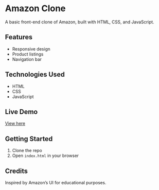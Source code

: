 # Amazon Clone

A basic front-end clone of Amazon, built with HTML, CSS, and JavaScript.

## Features
- Responsive design
- Product listings
- Navigation bar

## Technologies Used
- HTML
- CSS
- JavaScript

## Live Demo
[View here](https://thiru-vikram.github.io/amazon-clone-web/)

## Getting Started
1. Clone the repo
2. Open `index.html` in your browser

## Credits
Inspired by Amazon’s UI for educational purposes.
